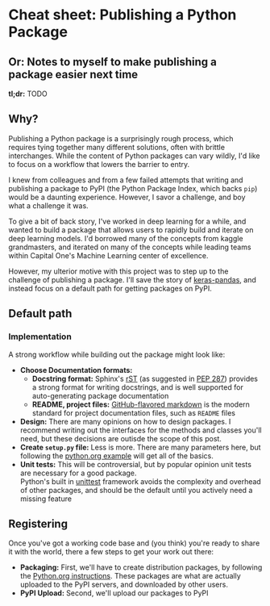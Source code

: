 # Cheat sheet: Publishing a Python Package

## Or: Notes to myself to make publishing a package easier next time

**tl;dr:** TODO

## Why?

Publishing a Python package is a surprisingly rough process, which requires tying together many different solutions, 
often with brittle interchanges. While the content of Python packages can vary wildly, I'd like to focus on a workflow
that lowers the barrier to entry.

I knew from colleagues and from a few failed attempts that writing and publishing a package to PyPI (the Python 
Package Index, which backs `pip`) would be a daunting experience. However, I savor a challenge, and boy what a challenge 
it was. 

To give a bit of back story, I've worked in deep learning for a while, and wanted to build a package that allows users 
to rapidly build and iterate on deep learning models. I'd borrowed many of the concepts from kaggle grandmasters, and 
iterated on many of the concepts while leading teams within Capital One's Machine Learning center of excellence.  

However, my ulterior motive with this project was to step up to the challenge of publishing a package. I'll
save the story of [keras-pandas](https://github.com/bjherger/keras-pandas), and instead focus on a default path for 
getting packages on PyPI. 

## Default path

### Implementation

A strong workflow while building out the package might look like:

 - **Choose Documentation formats:**
   - **Docstring format:** Sphinx's [rST](http://www.sphinx-doc.org/en/master/usage/restructuredtext/basics.html) 
   (as suggested in [PEP 287](https://www.python.org/dev/peps/pep-0287/)) provides a strong format for writing 
   docstrings, and is well supported for auto-generating package documentation
   - **README, project files:** [GitHub-flavored markdown](https://github.github.com/gfm/) is the modern standard for 
   project documentation files, such as `README` files  
 - **Design:** There are many opinions on how to design packages. I recommend writing out the interfaces for the 
 methods and classes you'll need, but these decisions are outisde the scope of this post.
 - **Create `setup.py` file:** Less is more. There are many parameters here, but following the 
 [python.org example](https://packaging.python.org/tutorials/packaging-projects/#creating-setup-py) will get all of 
 the basics.
 - **Unit tests:** This will be controversial, but by popular opinion unit tests are necessary for a good package.  
 Python's built in [unittest](https://docs.python.org/3/library/unittest.html) framework avoids the complexity and 
 overhead of other packages, and should be the default until you actively need a missing feature 

## Registering

Once you've got a working code base and (you think) you're ready to share it with the world, there a few steps to get 
your work out there:

 - **Packaging:** First, we'll have to create distribution packages, by following the 
 [Python.org instructions](https://packaging.python.org/tutorials/packaging-projects/#generating-distribution-archives). 
 These packages are what are actually uploaded to the PyPI servers, and downloaded by other users.  
 - **PyPI Upload:** Second, we'll upload our packages to PyPI